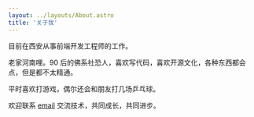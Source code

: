 ```yaml
---
layout: ../layouts/About.astro
title: '关于我'
---
```


目前在西安从事前端开发工程师的工作。

老家河南哩。90 后的佛系社恐人，喜欢写代码，喜欢开源文化，各种东西都会点，但是都不太精通。

平时喜欢打游戏，偶尔还会和朋友打几场乒乓球。

欢迎联系 [email](wflixu:wflixu@88.com) 交流技术，共同成长，共同进步。
